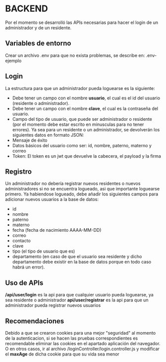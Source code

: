 # BACKEND
Por el momento se desarrolló las APIs necesarias para hacer el login de un administrador y de un residente. 

## Variables de entorno
Crear un archivo .env para que no exista problemas, se describe en: .env-ejemplo

## Login
La estructura para que un administrador pueda loguearse es la siguiente: 
* Debe tener un campo con el nombre **usuario**, el cual es el id del usuario (residente o administrador).
* Debe tener un campo con el nombre **clave**, el cual es la contraseña del usuario.
* Campo del tipo de usuario, que puede ser administrador o residente (por el momento debe estar escrito en minusculas para no tener errores).
Ya sea para un residente o un administrador, se devolverán los siguientes datos en formato JSON:
* Mensaje de éxito
* Datos básicos del usuario como ser: id, nombre, paterno, materno y correo
* Token: El token es un jwt que devuelve la cabecera, el payload y la firma


## Registro
Un administrador no debería registrar nuevos residentes o nuevos administradores si no se encuentra logueado, asi que importante loguearse primero.
Ya habiendose logueado, debe añadir los siguientes campos para adicionar nuevos usuarios a la base de datos:
* id
* nombre
* paterno
* materno
* fecha (fecha de nacimiento AAAA-MM-DD)
* correo
* contacto
* clave
* tipo (el tipo de usuario que es)
* departamento (en caso de que el usuario sea residente y dicho departamento debe existir en la base de datos porque en todo caso habrá un error).


## Uso de APIs
**/api/user/login** es la api para que cualquier usuario pueda loguearse, ya sea residente o administrador
**api/user/registrar** es la api para que un administrador pueda registrar nuevos usuarios

## Recomendaciones
Debido a que se crearon cookies para una mejor "seguridad" al momento de la autenticacion, si se hacen las pruebas correspondientes
es recomendable eliminar las cookies en el apartado aplicación del navegador. O en otros casos, ir al archivo /loginController/login.controller.js y modificar el 
**maxAge** de dicha cookie para que su vida sea menor


